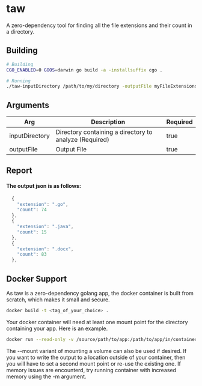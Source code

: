 # taw
A zero-dependency tool for finding all the file extensions and their count in a directory.

## Building
```bash
# Building
CGO_ENABLED=0 GOOS=darwin go build -a -installsuffix cgo . 

# Running
./taw-inputDirectory /path/to/my/directory -outputFile myFileExtensions.json
```

## Arguments
Arg | Description | Required
------ | ------ | ------
inputDirectory | Directory containing a directory to analyze (Required) | true
outputFile | Output File | true

## Report

#### The output json is as follows:

```Javascript
  {
    "extension": ".go",
    "count": 74
  },
  {
    "extension": ".java",
    "count": 15
  },
  {
    "extension": ".docx",
    "count": 83
  },
```

## Docker Support
As taw is a zero-dependency golang app, the docker container is built from scratch, which makes it small and secure. 

```bash
docker build -t <tag_of_your_choice> .
```

Your docker container will need at least one mount point for the directory containing your app. Here is an example.
```bash
docker run --read-only -v /source/path/to/app:/path/to/app/in/container -v /source/path/to/resultsdir:/path/to/resultsdir/in/container -it <tag_built_with> -inputDirectory /path/to/app/in/container -outputFile /path/to/resultsdir/in/container
```
The --mount variant of mounting a volume can also be used if desired. If you want to write the output to a location outside of your container, then you will have to set a second mount point or re-use the existing one. If memory issues are encounterd, try running container with increased memory using the -m argument.

